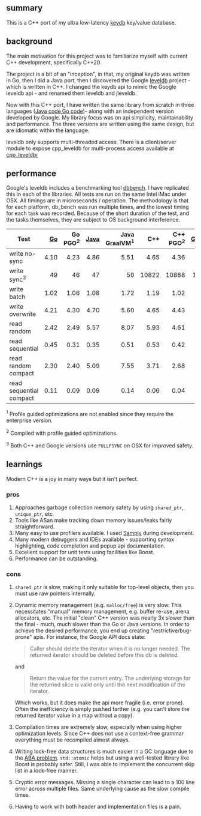 ## summary

This is a C++ port of my ultra low-latency [keydb](https://github.com/robaho/leveldb) key/value database.

## background

The main motivation for this project was to familiarize myself with current C++ development, specifically C++20.

The project is a bit of an "inception", in that, my original keydb was written in Go, then I did a Java port, then I discovered the Google [leveldb](https://github.com/google/leveldb/tree/068d5ee1a3ac40dabd00d211d5013af44be55bea) project - which is written in C++. I changed the keydb api to mimic the Google leveldb api - and renamed them leveldb and jleveldb.

Now with this C++ port, I have written the same library from scratch in three languages ([Java code](https://github.com/robaho/jleveldb),[Go code](https://github.com/robaho/leveldb))- along with an independent version developed by Google. My library focus was on api simplicity, maintainability and performance. The three versions are written using the same design, but are idiomatic within the language.

leveldb only supports multi-threaded access. There is a client/server module to expose cpp_leveldb for multi-process access available at [cpp_leveldbr](https://github.com/robaho/cpp_leveldbr)

## performance

Google's leveldb includes a benchmarking tool [dbbench](https://github.com/google/leveldb/blob/068d5ee1a3ac40dabd00d211d5013af44be55bea/benchmarks/db_bench.cc). I have replicated this in each of the libraries. All tests are run on the same Intel iMac under OSX. All timings are in microseconds / operation. The methodology is that for each platform, db_bench was run multiple times, and the lowest timing for each task was recorded. Because of the short duration of the test, and the tasks themselves, they are subject to OS background interference.

| Test | [Go](https://github.com/robaho/leveldb)     | Go PGO<sup>2</sup> | [Java](https://github.com/robaho/jleveldb) | Java GraalVM<sup>1</sup> | C++ | C++ PGO<sup>2</sup> | [Google](https://github.com/google/leveldb/tree/068d5ee1a3ac40dabd00d211d5013af44be55bea) |
| --- | ---: | ---: |---: | ---: | ---: | ---: | ---: |
| write no-sync | 4.10 | 4.23 |4.86 | 5.51 | 4.65 | 4.36 | 4.60 |
| write sync<sup>3</sup> | 49 | 46 |47 | 50 | 10822 | 10888 | 10023 |
| write batch | 1.02 | 1.06 |1.08 | 1.72 | 1.19 | 1.02 | 1.94 |
| write overwrite | 4.21 | 4.30 |4.70 | 5.60 | 4.65 | 4.43 | 8.20 |
| read random | 2.42 | 2.49 |5.57 | 8.07 | 5.93 | 4.61 | 4.74 |
| read sequential | 0.45 | 0.31 |0.35 | 0.51 | 0.53 | 0.42 | 0.15 |
| read random compact | 2.30 | 2.40 |5.09 | 7.55 | 3.71 | 2.68 | 2.13 |
| read sequential compact | 0.11 | 0.09 |0.09 | 0.14 | 0.06 | 0.04 | 0.12 |

<sup>1</sup> Profile guided optimizations are not enabled since they require the enterprise version.

<sup>2</sup> Compiled with profile guided optimizations.

<sup>3</sup> Both C++ and Google versions use `FULLFSYNC` on OSX for improved safety.

## learnings

Modern C++ is a joy in many ways but it isn't perfect.

### pros

1. Approaches garbage collection memory safety by using `shared_ptr`, `unique_ptr`, etc.
1. Tools like ASan make tracking down memory issues/leaks fairly straightforward.
1. Many easy to use profilers available. I used [Samply](https://github.com/mstange/samply) during development.
1. Many modern debuggers and IDEs available - supporting syntax highlighting, code completion and popup api documentation.
1. Excellent support for unit tests using facilities like Boost.
1. Performance can be outstanding.

### cons

1. `shared_ptr` is slow, making it only suitable for top-level objects, then you must use raw pointers internally.
1. Dynamic memory management (e.g. `malloc/free`) is very slow. This necessitates "manual" memory management, e.g. buffer re-use, arena allocators, etc. The initial "clean" C++ version was nearly 3x slower than the final - much, much slower than the Go or Java versions. In order to achieve the desired performance, you end up creating "restrictive/bug-prone" apis. For instance, the Google API docs state:

    > Caller should delete the iterator when it is no longer needed.
    The returned iterator should be deleted before this db is deleted.

    and

    > Return the value for the current entry.  The underlying storage for
    the returned slice is valid only until the next modification of the iterator.

    Which works, but it does make the api more fragile (i.e. error prone). Often the inefficiency is simply pushed farther (e.g. you can't store the returned iterator value in a map without a copy).

1. Compilation times are extremely slow, especially when using higher optimization levels. Since C++ does not use a context-free grammar everything must be recompiled almost always.
1. Writing lock-free data structures is much easier in a GC language due to the [ABA problem](https://en.wikipedia.org/wiki/ABA_problem). `std::atomic` helps but using a well-tested library like Boost is probably safer. Still, I was able to implement the concurrent skip list in a lock-free manner.
1. Cryptic error messages. Missing a single character can lead to a 100 line error across multiple files. Same underlying cause as the slow compile times.
1. Having to work with both header and implementation files is a pain.
